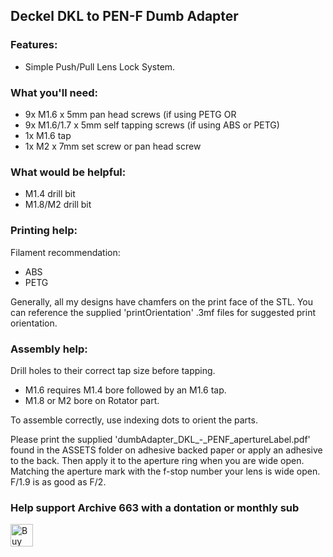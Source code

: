 ## Deckel DKL to PEN-F Dumb Adapter

### Features:
- Simple Push/Pull Lens Lock System.

### What you'll need:
- 9x M1.6 x 5mm pan head screws (if using PETG
  OR
- 9x M1.6/1.7 x 5mm self tapping screws (if using ABS or PETG)
- 1x M1.6 tap
- 1x M2 x 7mm set screw or pan head screw

### What would be helpful:
- M1.4 drill bit
- M1.8/M2 drill bit

### Printing help:
Filament recommendation:
- ABS
- PETG

Generally, all my designs have chamfers on the print face of the STL. You can reference the supplied 'printOrientation' .3mf files for suggested print orientation.

### Assembly help:
Drill holes to their correct tap size before tapping.
- M1.6 requires M1.4 bore followed by an M1.6 tap.
- M1.8 or M2 bore on Rotator part.

To assemble correctly, use indexing dots to orient the parts.

Please print the supplied 'dumbAdapter_DKL_-_PENF_apertureLabel.pdf' found in the ASSETS folder on adhesive backed paper or apply an adhesive to the back. Then apply it to the aperture ring when you are wide open. Matching the aperture mark with the f-stop number your lens is wide open. F/1.9 is as good as F/2. 

### Help support Archive 663 with a dontation or monthly sub

<a href='https://ko-fi.com/P5P3MHMSF' target='_blank'><img height='36' style='border:0px;height:36px;' src='https://storage.ko-fi.com/cdn/kofi2.png?v=3' border='0' alt='Buy Me a Coffee at ko-fi.com' /></a>
